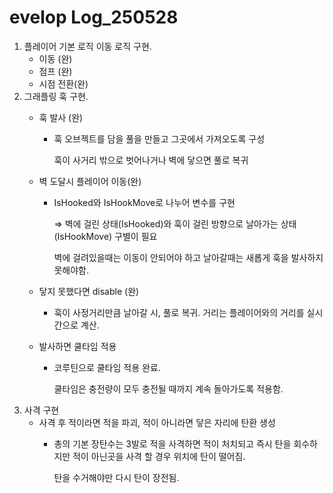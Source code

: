 # evelop Log_250528

1. 플레이어 기본 로직 이동 로직 구현.
    - 이동 (완)
    - 점프 (완)
    - 시점 전환(완)
2. 그래플링 훅 구현.
    - 훅 발사 (완)
        - 훅 오브젝트를 담을 풀을 만들고 그곳에서 가져오도록 구성
            
            훅이 사거리 밖으로 벗어나거나 벽에 닿으면 풀로 복귀
            
    - 벽 도달시 플레이어 이동(완)
        - IsHooked와 IsHookMove로 나누어 변수를 구현
            
            ⇒ 벽에 걸린 상태(IsHooked)와 훅이 걸린 방향으로 날아가는 상태(IsHookMove) 구별이 필요
            
            벽에 걸려있을때는 이동이 안되어야 하고 날아갈때는 새롭게 훅을 발사하지 못해야함.
            
    - 닿지 못했다면 disable (완)
        - 훅이 사정거리만큼 날아갈 시, 풀로 복귀. 거리는 플레이어와의 거리를 실시간으로 계산.
    - 발사하면 쿨타임 적용
        - 코루틴으로 쿨타임 적용 완료.
            
            쿨타임은 충전량이 모두 충전될 때까지 계속 돌아가도록 적용함.
3. 사격 구현
    - 사격 후 적이라면 적을 파괴, 적이 아니라면 닿은 자리에 탄환 생성
        - 총의 기본 장탄수는 3발로 적을 사격하면 적이 처치되고 즉시 탄을 회수하지만 적이 아닌곳을 사격 할 경우 위치에 탄이 떨어짐.
            
            탄을 수거해야만 다시 탄이 장전됨.
